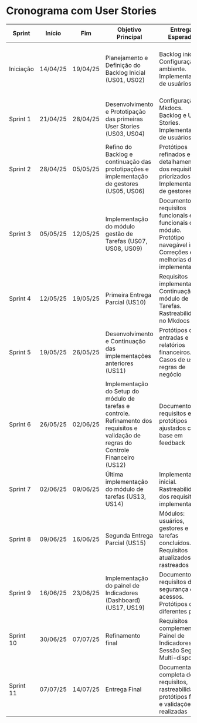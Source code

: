 # Cronograma com User Stories

| Sprint     | Início     | Fim        | Objetivo Principal                                                        | Entregas Esperadas                                                                                     | Validação do Cliente                                     |
|------------|------------|------------|----------------------------------------------------------------------------|--------------------------------------------------------------------------------------------------------|---------------------------------------------------------|
| Iniciação  | 14/04/25   | 19/04/25   | Planejamento e Definição do Backlog Inicial (US01, US02)                  | Backlog inicial.<br>Configuração de ambiente.<br>Implementação de usuários                             | Validação do backlog inicial.<br>Validação de arquitetura inicial.<br>Validação da implementação |
| Sprint 1   | 21/04/25   | 28/04/25   | Desenvolvimento e Prototipação das primeiras User Stories (US03, US04)    | Configuração do Mkdocs.<br>Backlog e User Stories.<br>Implementação de usuários                        | Aprovação das primeiras histórias, fluxos principais e implementação                          |
| Sprint 2   | 28/04/25   | 05/05/25   | Refino do Backlog e continuação das prototipações e implementação de gestores (US05, US06) | Protótipos refinados e detalhamento dos requisitos priorizados.<br>Implementação de gestores            | Feedback sobre protótipos e módulo de usuários, novas histórias e implementações              |
| Sprint 3   | 05/05/25   | 12/05/25   | Implementação do módulo gestão de Tarefas (US07, US08, US09)              | Documento de requisitos funcionais e não funcionais do módulo.<br>Protótipo navegável inicial.<br>Correções e melhorias das implementações | Validação das implementações e dos requisitos do módulo de gestão                             |
| Sprint 4   | 12/05/25   | 19/05/25   | Primeira Entrega Parcial (US10)                                           | Requisitos implementados: Continuação do módulo de Tarefas.<br>Rastreabilidade no Mkdocs               | Teste e validação do módulo de gestão                                                        |
| Sprint 5   | 19/05/25   | 26/05/25   | Desenvolvimento e Continuação das implementações anteriores (US11)        | Protótipos de entradas e relatórios financeiros.<br>Casos de uso e regras de negócio                   | Validação da modelagem do controle financeiro                                                |
| Sprint 6   | 26/05/25   | 02/06/25   | Implementação do Setup do módulo de tarefas e controle.<br>Refinamento dos requisitos e validação de regras do Controle Financeiro (US12) | Documento de requisitos e protótipos ajustados com base em feedback                                    | Aprovação dos requisitos e fluxos financeiros                                                |
| Sprint 7   | 02/06/25   | 09/06/25   | Última implementação do módulo de tarefas (US13, US14)                    | Implementação inicial.<br>Rastreabilidade dos requisitos implementados                                 | Validação da funcionalidade com base nos requisitos documentados                              |
| Sprint 8   | 09/06/25   | 16/06/25   | Segunda Entrega Parcial (US15)                                            | Módulos: usuários, gestores e tarefas concluídos.<br>Requisitos atualizados e rastreados               | Testes com usuários e coleta de feedback                                                     |
| Sprint 9   | 16/06/25   | 23/06/25   | Implementação do painel de Indicadores (Dashboard) (US17, US19)           | Documento de requisitos de segurança e acessos.<br>Protótipos com diferentes perfis                    | Aprovação das regras de acesso por perfil                                                    |
| Sprint 10  | 30/06/25   | 07/07/25   | Refinamento final                                                         | Requisitos complementares: Painel de Indicadores, Sessão Segura e Multi-dispositivo                    | Aprovação das melhorias e funcionalidades finais                                             |
| Sprint 11  | 07/07/25   | 14/07/25   | Entrega Final                                                             | Documentação completa dos requisitos, rastreabilidade, protótipos finais e validações realizadas       | Apresentação geral e aceite do projeto final                                                 |
